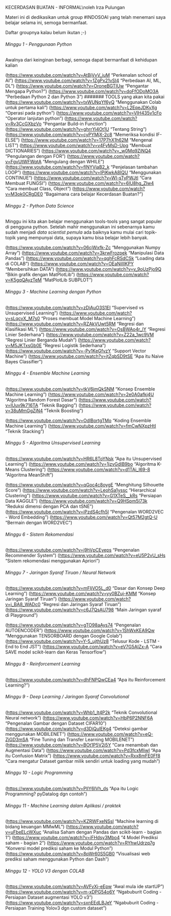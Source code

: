 KECERDASAN BUATAN - INFORMAL\noleh Irza Pulungan

Materi ini di dedikasikan untuk group #INDOSOAI yang telah menemani saya belajar selama ini, semoga bermanfaat.

Daftar groupnya kalau belum ikutan ;-)

###### Minggu 1 - Penggunaan Python

Awalnya dari keinginan berbagi, semoga dapat bermanfaat di kehidupan kalian

(https://www.youtube.com/watch?v=AtBjVvV_iuM “Perkenalan school of AI”)
(https://www.youtube.com/watch?v=1ZgPx21vSI4 “Perbedaan AI, ML, DL”)
(https://www.youtube.com/watch?v=OroneBGTIUw “Pengantar Mengapa Python?”)
(https://www.youtube.com/watch?v=doFfODoMO3A “Perbedaan Python 2 dan Python 3”)
####### TOOLS yang akan kita pakai
(https://www.youtube.com/watch?v=txWUNqYf6yQ “Menggunakan Colab untuk pertama kali”)
(https://www.youtube.com/watch?v=L2EqeJDKyXg “Operasi pada python”)
(https://www.youtube.com/watch?v=VIH435v1cFo “Operator lanjutan python”)
(https://www.youtube.com/watch?v=Rv3CcGXbzVo “Pengantar Build-in Function”)
(https://www.youtube.com/watch?v=ghrrYi4Ot1U “Tentang String”)
(https://www.youtube.com/watch?v=cyPYMjX-2c8 “Memeriksa kondisi IF-ELSE”)
(https://www.youtube.com/watch?v=17P7hX1h62M “Mengenal LIST”)
(https://www.youtube.com/watch?v=v4FyMsD-Upg “Membuat DICTIONARIES”)
(https://www.youtube.com/watch?v=_w0Mq9ZiNQ4 “Pengulangan dengan FOR”)
(https://www.youtube.com/watch?v=FgvUtWFWqtA “Mengulang dengan WHILE”)
(https://www.youtube.com/watch?v=flNYVjaB2_k “Penjelasan tambahan LOOP”)
(https://www.youtube.com/watch?v=IPiKwkA8IQU “Menggunakan CONTINUE”)
(https://www.youtube.com/watch?v=WI-sTyPWJtI “Cara Membuat FUNGSI”)
(https://www.youtube.com/watch?v=6lU8hg_ZIw4 “Cara membuat Class, Object”)
(https://www.youtube.com/watch?v=M3ok0CRgDE0 “Bagaimana cara belajar Kecerdasan Buatan?”)


###### Minggu 2 - Python Data Science

Minggu ini kita akan belajar menggunakan tools-tools yang sangat populer di pengguna python. Setelah mahir menggunakan ini sebenarnya kamu sudah menjadi *data scientist pemula* ada baiknya kamu mulai cari topik-topik yang mempunyai data, supaya kamu bisa belajar lebih banyak.

(https://www.youtube.com/watch?v=06cjWxfk-Zc “Menggunakan Numpy Array”)
(https://www.youtube.com/watch?v=3krwFrozpek “Manipulasi Data Pandas”)
(https://www.youtube.com/watch?v=qghFcRSdCSk “Loading data di COLAB”)
(https://www.youtube.com/watch?v=OEaNilIlKPY “Membersihkan DATA”)
(https://www.youtube.com/watch?v=v_9oUzPjo9Q “Bikin grafik dengan MatPlotLib”)
(https://www.youtube.com/watch?v=K5gqQAyzTeM “MatPlotLib SUBPLOT”)



###### Minggu 3 - Machine Learning dengan Python

(https://www.youtube.com/watch?v=zDiAuO3S1EI “Supervised vs Unsupervised Learning”)
(https://www.youtube.com/watch?v=sLqcvX_M7s0 “Proses membuat Model Machine Learning”)
(https://www.youtube.com/watch?v=RZAkVUwt5RM “Regresi dan Klasifikasi ML”)
(https://www.youtube.com/watch?v=OsBWAo4r_lY “Regresi Linier Sederhana”)
(https://www.youtube.com/watch?v=Z22a_1wc9VM “Regresi Linier Berganda Mudah”)
(https://www.youtube.com/watch?v=M5JKTxsGb0E “Regresi Logistik Sederhana”)
(https://www.youtube.com/watch?v=-Py1KeGfvzY “Support Vector Machine”)
(https://www.youtube.com/watch?v=jtZqbSD9tSE “Apa itu Naive Bayes Classifier”)


###### Minggu 4 - Ensemble Machine Learning


(https://www.youtube.com/watch?v=tkV6jmQkSNM “Konsep Ensemble Machine Learning”)
(https://www.youtube.com/watch?v=2e0A0afkj4U “Algoritma Random Forest Dasar”)
(https://www.youtube.com/watch?v=IUuv9k716TA “Teknik Bagging”)
(https://www.youtube.com/watch?v=38uMmGgZjN4 “Teknik Boosting”)


(https://www.youtube.com/watch?v=OdlBortgTMo “Koding Ensemble Machine Learning”)
(https://www.youtube.com/watch?v=fmCwNXpzHtI “Teknik Stacking”)


###### Minggu 5 - Algoritma Unsupervised Learning

(https://www.youtube.com/watch?v=HR6L8ToYNsk “Apa itu Unsupervised Learning”)
(https://www.youtube.com/watch?v=1jzvGdIB9bo “Algoritma K-Means Clustering”)
(https://www.youtube.com/watch?v=d1TAi_I69-8 “Algoritma MeanShift”)

(https://www.youtube.com/watch?v=qGoc4c8oygE “Menghitung Silhouette Score”)
(https://www.youtube.com/watch?v=LeohSa1yssc “Hierarchical Clustering”)
(https://www.youtube.com/watch?v=G1XTeS__kRs “Persiapan Data KAGGLE”)
(https://www.youtube.com/watch?v=Q9HSpm5I73k “Reduksi dimensi dengan PCA dan tSNE”)
(https://www.youtube.com/watch?v=iPzdS4cfh5I “Pengenalan WORD2VEC - Word Embedding”)
(https://www.youtube.com/watch?v=Qt57M2gtQ-U “Bermain dengan WORD2VEC”)

###### Minggu 6 - Sistem Rekomendasi

(https://www.youtube.com/watch?v=j9hVpCEyeps “Pengenalan Recommender System”)
(https://www.youtube.com/watch?v=eU5P2vU_sHs “Sistem rekomendasi menggunakan Apriori”)


###### Minggu 7 - Jaringan Syaraf Tiruan / Neural Network

(https://www.youtube.com/watch?v=mFljVO5L_d0 “Dasar dan Konsep Deep Learning”)
(https://www.youtube.com/watch?v=yy0BZuj-KMM “Konsep Jaringan Syaraf Tiruan”)
(https://www.youtube.com/watch?v=j_BA8_WADc0 “Regresi dan Jaringan Syaraf Tiruan”)
(https://www.youtube.com/watch?v=c6J7QsAU798 “Main Jaringan syaraf di Playground”)


(https://www.youtube.com/watch?v=gTO98aAys74 “Pengenalan AUTOENCODER”)
(https://www.youtube.com/watch?v=1ShWxKEA9Qw “Menggunakan TENSORBOARD dengan Google Colab”)
(https://www.youtube.com/watch?v=Y-5_ujthUz8 “Telusur Kode - LSTM - End to End JST”)
(https://www.youtube.com/watch?v=eV7G5AIZx-A “Cara SAVE model scikit-learn dan Keras Tensorflow”)


###### Minggu 8 - Reinforcement Learning

(https://www.youtube.com/watch?v=dhFNPQwCEa4 “Apa itu Reinforcement Learning?”)


###### Minggu 9 - Deep Learning / Jaringan Syaraf Convolutional

(https://www.youtube.com/watch?v=Whb1_It4P2k “Teknik Convolutional Neural network”)
(https://www.youtube.com/watch?v=HbP6P2NNF6A “Pengenalan Gambar dengan Dataset CIFAR10”)
(https://www.youtube.com/watch?v=d3DiQulEKg4 “Deteksi gambar menggunakan MOBILENET”)
(https://www.youtube.com/watch?v=eQ-ZjGD3mSA “Fine Tuning dan Transfer Learning MOBILENET”)
(https://www.youtube.com/watch?v=BOt1P5V2i5Y “Cara menambah dan Augmentasi Data”)
(https://www.youtube.com/watch?v=Pd3fcxMliwI “Apa itu Confusion Matrix”)
(https://www.youtube.com/watch?v=Rxx8mFE0Ff8 “Cara mengatur Dataset gambar milik sendiri untuk loading yang mudah”)


###### Minggu 10 - Logic Programming
(https://www.youtube.com/watch?v=PllY6IVh_ds “Apa itu Logic Programming? pyDatalog dgn contoh”)


###### Minggu 11 - Machine Learning dalam Aplikasi / praktek

(https://www.youtube.com/watch?v=KZRWFxeNSsI “Machine learning di bidang keuangan MMwML”)
(https://www.youtube.com/watch?v=uFbeELcWXuc “Analisa Saham dengan Pandas dan scikit-learn - bagian 1”)
(https://www.youtube.com/watch?v=iFHdsy3Mbo4 “4 Model Prediksi saham - bagian 2”)
(https://www.youtube.com/watch?v=RYhwUdrzq7g “Konversi model prediksi saham ke Modul Python”)
(https://www.youtube.com/watch?v=8pWr60S5GB0 “Visualisasi web prediksi saham menggunakan Python dan Dash”)

###### Minggu 12 - YOLO V3 dengan COLAB

(https://www.youtube.com/watch?v=AVFvXj-eEpw “Awal mula ide startUP”)
(https://www.youtube.com/watch?v=m-xDPG54o6Y “Ngabuburit Coding - Persiapan Dataset augmentasi YOLO v3”)
(https://www.youtube.com/watch?v=sxnEEdLBJeY “Ngabuburit Coding - Persiapan Training Yolov3 dgn custom dataset”)



